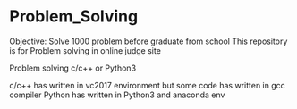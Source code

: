 # Problem_Solving

Objective: Solve 1000 problem before graduate from school
This repository is for Problem solving in online judge site

Problem solving c/c++ or Python3

c/c++ has written in  vc2017 environment but some code has written in gcc compiler
Python has written in Python3 and anaconda env
